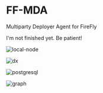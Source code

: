 # FF-MDA
Multiparty Deployer Agent for FireFly

I'm not finished yet. Be patient!

![local-node](https://github.com/icemagno/ff-mda/assets/4127512/b543234e-7fe4-4bd3-ab3a-8c4f10b1aa29)

![dx](https://github.com/icemagno/ff-mda/assets/4127512/8f318e6c-795e-44c6-bafb-4a8a0b3b978e)

![postgresql](https://github.com/icemagno/ff-mda/assets/4127512/5516c72a-4975-422e-b115-7eea94932d08)

![graph](https://github.com/icemagno/ff-mda/assets/4127512/15d94996-5b9a-4e15-b49b-14bdc4aca924)
